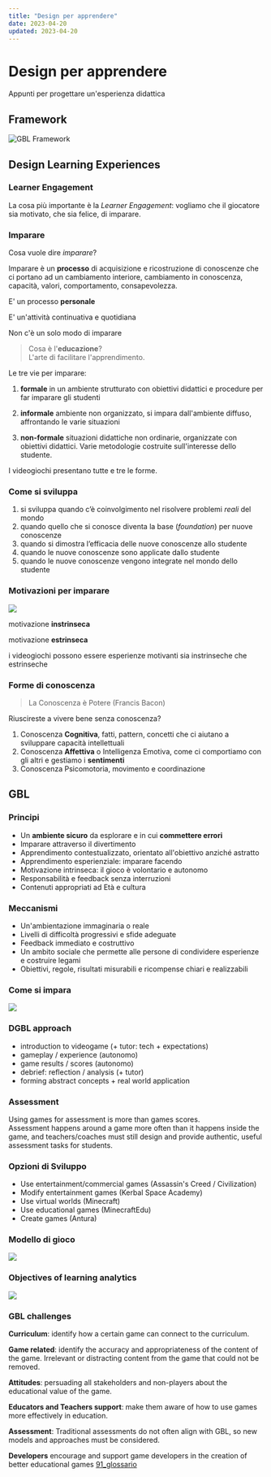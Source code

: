 ```yaml
---
title: "Design per apprendere"
date: 2023-04-20
updated: 2023-04-20
---
```


# Design per apprendere
Appunti per progettare un'esperienza didattica

## Framework

![GBL Framework](img/dgbl/gbl-framework.webp)

## Design Learning Experiences

### Learner Engagement
La cosa più importante è la _Learner Engagement_: vogliamo che il giocatore sia motivato, che sia felice, di imparare.

### Imparare
Cosa vuole dire _imparare_?

Imparare è un **processo** di acquisizione e ricostruzione di conoscenze che ci portano ad un cambiamento interiore, cambiamento in conoscenza, capacità, valori, comportamento, consapevolezza.

E' un processo **personale**

E' un'attività continuativa e quotidiana

Non c'è un solo modo di imparare

> Cosa è l'**educazione**?   
> L'arte di facilitare l'apprendimento.

Le tre vie per imparare:

1. **formale**
in un ambiente strutturato con obiettivi didattici e procedure per far imparare gli studenti

1. **informale**
ambiente non organizzato, si impara dall'ambiente diffuso, affrontando le varie situazioni

1. **non-formale**
situazioni didattiche non ordinarie, organizzate con obiettivi didattici. Varie metodologie costruite sull'interesse dello studente.

I videogiochi presentano tutte e tre le forme.

### Come si sviluppa

1. si sviluppa quando c’è coinvolgimento nel risolvere problemi *reali* del mondo
2. quando quello che si conosce diventa la base (*foundation*) per nuove conoscenze
3. quando si dimostra l’efficacia delle nuove conoscenze allo studente
4. quando le nuove conoscenze sono applicate dallo studente
5. quando le nuove conoscenze vengono integrate nel mondo dello studente

### Motivazioni per imparare

![](img/maslow.webp)

motivazione **instrinseca**

motivazione **estrinseca**

i videogiochi possono essere esperienze motivanti sia instrinseche che estrinseche

### Forme di conoscenza

> La Conoscenza è Potere (Francis Bacon)

Riuscireste a vivere bene senza conoscenza?

1. Conoscenza **Cognitiva**, fatti, pattern, concetti che ci aiutano a sviluppare capacità intellettuali
2. Conoscenza **Affettiva** o Intelligenza Emotiva, come ci comportiamo con gli altri e gestiamo i **sentimenti**
3. Conoscenza Psicomotoria, movimento e coordinazione
  
## GBL

### Principi

- Un **ambiente sicuro** da esplorare e in cui **commettere errori**
- Imparare attraverso il divertimento
- Apprendimento contestualizzato, orientato all'obiettivo anziché astratto
- Apprendimento esperienziale: imparare facendo
- Motivazione intrinseca: il gioco è volontario e autonomo
- Responsabilità e feedback senza interruzioni
- Contenuti appropriati ad Età e cultura 

### Meccanismi

- Un'ambientazione immaginaria o reale
- Livelli di difficoltà progressivi e sfide adeguate
- Feedback immediato e costruttivo
- Un ambito sociale che permette alle persone di condividere esperienze e costruire legami
- Obiettivi, regole, risultati misurabili e ricompense chiari e realizzabili

### Come si impara
![](img/dgbl/cognitive_approach.webp)

### DGBL approach

- introduction to videogame (+ tutor: tech + expectations)
- gameplay / experience (autonomo)
- game results / scores (autonomo)
- debrief: reflection / analysis (+ tutor)
- forming abstract concepts + real world application

### Assessment
Using games for assessment is more than games scores.  
Assessment happens around a game more often than it happens inside the game, and teachers/coaches must still design and provide authentic, useful assessment tasks for students.

### Opzioni di Sviluppo

- Use entertainment/commercial games (Assassin's Creed / Civilization)
- Modify entertainment games (Kerbal Space Academy)
- Use virtual worlds (Minecraft)
- Use educational games (MinecraftEdu)
- Create games (Antura)

### Modello di gioco
![](img/dgbl/GBLModel.webp)

### Objectives of learning analytics

![](img/dgbl/game_learning_analytics.webp)

### GBL challenges
**Curriculum**: identify how a certain game can connect to the curriculum. 

**Game related**: identify the accuracy and appropriateness of the content of the game. Irrelevant or distracting content from the game that could not be removed.

**Attitudes**: persuading all stakeholders and non-players about the educational value of the game.

**Educators and Teachers support**: make them aware of how to use games more effectively in education.

**Assessment**: Traditional assessments do not often align with GBL, so new models and approaches must be considered.

**Developers** encourage and support game developers in the creation of better educational games
[91_glossario](91_glossario.md)
